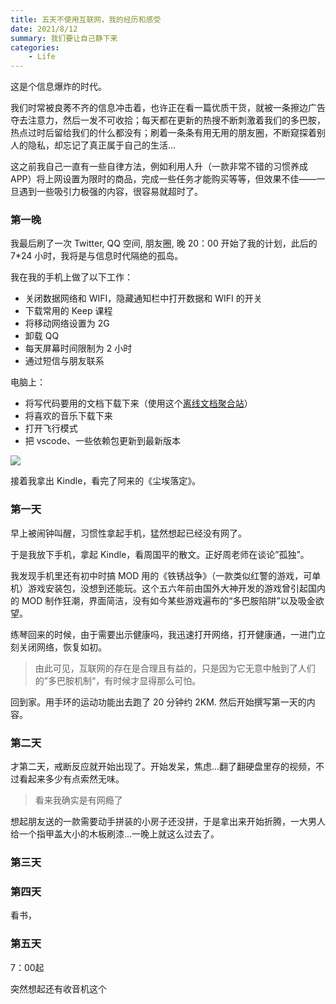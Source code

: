 ```yaml
---
title: 五天不使用互联网，我的经历和感受
date: 2021/8/12
summary: 我们要让自己静下来
categories:
    - Life
---
```


这是个信息爆炸的时代。

我们时常被良莠不齐的信息冲击着，也许正在看一篇优质干货，就被一条擦边广告夺去注意力，然后一发不可收拾；每天都在更新的热搜不断刺激着我们的多巴胺，热点过时后留给我们的什么都没有；刷着一条条有用无用的朋友圈，不断窥探着别人的隐私，却忘记了真正属于自己的生活...

这之前我自己一直有一些自律方法，例如利用人升（一款非常不错的习惯养成 APP）将上网设置为限时的商品，完成一些任务才能购买等等，但效果不佳——一旦遇到一些吸引力极强的内容，很容易就超时了。

### 第一晚

我最后刷了一次 Twitter, QQ 空间, 朋友圈, 晚 20：00 开始了我的计划，此后的 7\*24 小时，我将是与信息时代隔绝的孤岛。

我在我的手机上做了以下工作：

-   关闭数据网络和 WIFI，隐藏通知栏中打开数据和 WIFI 的开关
-   下载常用的 Keep 课程
-   将移动网络设置为 2G
-   卸载 QQ
-   每天屏幕时间限制为 2 小时
-   通过短信与朋友联系

电脑上：

-   将写代码要用的文档下载下来（使用这个[离线文档聚合站](https://devdocs.io/)）
-   将喜欢的音乐下载下来
-   打开飞行模式
-   把 vscode、一些依赖包更新到最新版本

![](/public/images/OfflineData.jpg)

接着我拿出 Kindle，看完了阿来的《尘埃落定》。

### 第一天

早上被闹钟叫醒，习惯性拿起手机，猛然想起已经没有网了。

于是我放下手机，拿起 Kindle，看周国平的散文。正好周老师在谈论”孤独”。

我发现手机里还有初中时搞 MOD 用的《铁锈战争》（一款类似红警的游戏，可单机）游戏安装包，没想到还能玩。这个五六年前由国外大神开发的游戏曾引起国内的 MOD 制作狂潮，界面简洁，没有如今某些游戏遍布的“多巴胺陷阱”以及吸金欲望。

练琴回来的时候，由于需要出示健康吗，我迅速打开网络，打开健康通，一进门立刻关闭网络，恢复如初。

> 由此可见，互联网的存在是合理且有益的，只是因为它无意中触到了人们的”多巴胺机制“，有时候才显得那么可怕。

回到家。用手环的运动功能出去跑了 20 分钟约 2KM. 然后开始撰写第一天的内容。

### 第二天

才第二天，戒断反应就开始出现了。开始发呆，焦虑...翻了翻硬盘里存的视频，不过看起来多少有点索然无味。

> 看来我确实是有网瘾了

想起朋友送的一款需要动手拼装的小房子还没拼，于是拿出来开始折腾，一大男人给一个指甲盖大小的木板刷漆...一晚上就这么过去了。

### 第三天

### 第四天

看书，

### 第五天

7：00起

突然想起还有收音机这个

